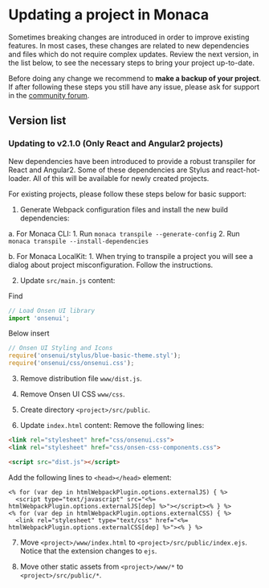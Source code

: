 # Updating a project in Monaca

Sometimes breaking changes are introduced in order to improve existing features. In most cases, these changes are related to new dependencies and files which do not require complex updates. Review the next version, in the list below, to see the necessary steps to bring your project up-to-date.

Before doing any change we recommend to **make a backup of your project**.  If after following these steps you still have any issue, please ask for support in the [community forum](https://community.onsen.io/).


## Version list

### Updating to v2.1.0 (Only React and Angular2 projects)

New dependencies have been introduced to provide a robust transpiler for React and Angular2.  Some of these dependencies are Stylus and react-hot-loader. All of this will be available for newly created projects.

For existing projects, please follow these steps below for basic support:

1. Generate Webpack configuration files and install the new build dependencies:

  a. For Monaca CLI:
    1. Run `monaca transpile --generate-config`
    2. Run `monaca transpile --install-dependencies`

  b. For Monaca LocalKit:
    1. When trying to transpile a project you will see a dialog about project misconfiguration. Follow the instructions.

2. Update `src/main.js` content:

  Find
  ```javascript
  // Load Onsen UI library
  import 'onsenui';
  ```

  Below insert
  ```javascript
  // Onsen UI Styling and Icons
  require('onsenui/stylus/blue-basic-theme.styl');
  require('onsenui/css/onsenui.css');
  ```

3. Remove distribution file `www/dist.js`.

4. Remove Onsen UI CSS `www/css`.

5. Create directory `<project>/src/public`.

6. Update `index.html` content:
  Remove the following lines:

  ```html
  <link rel="stylesheet" href="css/onsenui.css">
  <link rel="stylesheet" href="css/onsen-css-components.css">

  <script src="dist.js"></script>
  ```

  Add the following lines to `<head></head>` element:

  ```ejs
  <% for (var dep in htmlWebpackPlugin.options.externalJS) { %>
    <script type="text/javascript" src="<%= htmlWebpackPlugin.options.externalJS[dep] %>"></script><% } %>
  <% for (var dep in htmlWebpackPlugin.options.externalCSS) { %>
    <link rel="stylesheet" type="text/css" href="<%= htmlWebpackPlugin.options.externalCSS[dep] %>"><% } %>
  ```

7. Move `<project>/www/index.html` to `<project>/src/public/index.ejs`. Notice that the extension changes to `ejs`.

8. Move other static assets from `<project>/www/*` to `<project>/src/public/*`.


